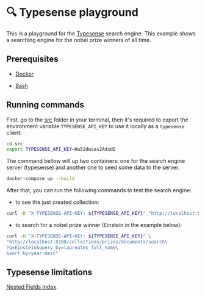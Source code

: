 # 🔍 Typesense playground

This is a playground for the [Typesense](https://typesense.io) search engine. This example shows a searching engine for the nobel prize winners of all time.

## Prerequisites

- [Docker](https://www.docker.com/)

- [Bash](https://www.gnu.org/software/bash/)

## Running commands

First, go to the [src](./src) folder in your terminal, then it's required to export the environment variable `TYPESENSE_API_KEY` to use it locally as a `typesense` client:

```bash
cd src
export TYPESENSE_API_KEY=Hu52dwsas2AdxdE
```

The command bellow will up two containers: one for the search engine server (typesense) and another one to seed some data to the server.

```bash
docker-compose up --build
```

After that, you can run the following commands to test the search engine:

- to see the just created collection:

```bash
curl -H "X-TYPESENSE-API-KEY: ${TYPESENSE_API_KEY}" "http://localhost:8108/collections"
```

- to search for a nobel prize winner (Einstein in the example below):

```bash
curl -H "X-TYPESENSE-API-KEY: ${TYPESENSE_API_KEY}" \
"http://localhost:8108/collections/prizes/documents/search\
?q=Einstein&query_by=laureates_full_name\
&sort_by=year:desc"
```

## Typesense limitations

[Nested Fields Index](https://github.com/typesense/typesense/issues/227).
